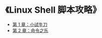 # 《Linux Shell 脚本攻略》

- [第 1 章：小试牛刀](https://github.com/YangXiaoHei/Backend_Skills/blob/master/Ch___001.md) 
- [第 2 章：命令之乐](https://github.com/YangXiaoHei/Backend_Skills/blob/master/Ch___002.md)

  
